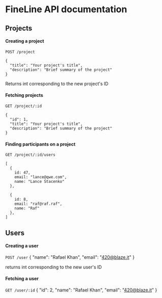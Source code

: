 # FineLine API documentation

## Projects

#### Creating a project

`POST /project`
```
{
  "title": "Your project's title",
  "description": "Brief summary of the project"
}
```

Returns int corresponding to the new project's ID

#### Fetching projects

`GET /project/:id`

```
{
  "id": 1,
  "title": "Your project's title",
  "description": "Brief summary of the project"
}
```

#### Finding participants on a project

`GET /project/:id/users`
```
[
  {
    id: 47,
    email: "lance@qwe.com",
    name: "Lance Stacenko"
  },

  {
    id: 8,
    email: "raf@raf.raf",
    name: "Raf"
  },
]
```


## Users

#### Creating a user

`POST /user`
{
  "name": "Rafael Khan",
  "email": "420@blaze.it"
}

returns int corresponding to the new user's ID

#### Fetching a user

`GET /user/:id`
{
  "id": 2,
  "name": "Rafael Khan",
  "email": "420@blaze.it"
}

